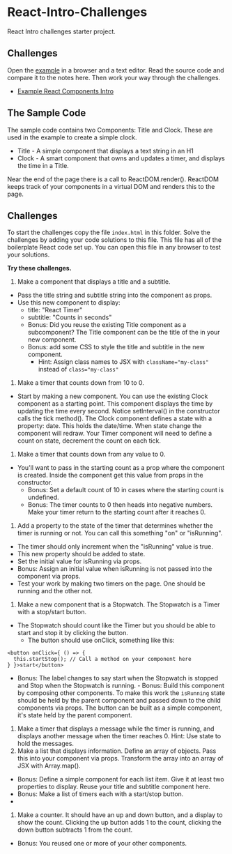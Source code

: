 # React-Intro-Challenges

React Intro challenges starter project.

## Challenges

Open the [example](./index.html) in a browser and a text editor. 
Read the source code and compare it to the notes here. Then work your way 
through the challenges. 

- [Example React Components Intro](./index.html)

## The Sample Code

The sample code contains two Components: Title and Clock. These are used in the example to create 
a simple clock. 

- Title - A simple component that displays a text string in an H1
- Clock - A smart component that owns and updates a timer, and displays the time in a Title. 

Near the end of the page there is a call to ReactDOM.render(). ReactDOM keeps track of your 
components in a virtual DOM and renders this to the page.

## Challenges 

To start the challenges copy the file `index.html` in this folder. Solve the challenges by 
adding your code solutions to this file. This file has all of the boilerplate React 
code set up. You can open this file in any browser to test your solutions. 

**Try these challenges.**

1. Make a component that displays a title and a subtitle.
  - Pass the title string and subtitle string into the component as props.
  - Use this new component to display:
    - title: "React Timer"
    - subtitle: "Counts in seconds"
    - Bonus: Did you reuse the existing Title component as a subcomponent? 
    The Title component can be the title of the in your new component. 
    - Bonus: add some CSS to style the title and subtitle in the new component.
      - Hint: Assign class names to JSX with `className="my-class"` instead of `class="my-class"`
1. Make a timer that counts down from 10 to 0.
  - Start by making a new component. You can use the existing Clock component 
  as a starting point. This component displays the time by updating the time 
  every second. Notice setInterval() in the constructor calls the tick method().
  The Clock component defines a state with a property: date. This holds the date/time. 
  When state change the component will redraw. Your Timer component will need to
  define a count on state, decrement the count on each tick. 
1. Make a timer that counts down from any value to 0.
  - You'll want to pass in the starting count as a prop where the component is created.
  Inside the component get this value from props in the constructor.
    - Bonus: Set a default count of 10 in cases where the starting count is undefined.
    - Bonus: The timer counts to 0 then heads into negative numbers. Make your timer return to the
    starting count after it reaches 0.
1. Add a property to the state of the timer that determines whether the timer is running or not. 
You can call this something "on" or "isRunning". 
  - The timer should only increment when the "isRunning" value is true. 
  - This new property should be added to state. 
  - Set the initial value for isRunning via props. 
  - Bonus: Assign an initial value when isRunning is not passed into the component via props. 
  - Test your work by making two timers on the page. One should be running and the other not. 
1. Make a new component that is a Stopwatch. The Stopwatch is a Timer with a stop/start button. 
  - The Stopwatch should count like the Timer but you should be able to start and stop it by 
  clicking the button.
    - The button should use onClick, something like this: 
```
<button onClick={ () => {
  this.startStop(); // Call a method on your component here
} }>start</button>
```
   - Bonus: The label changes to say start when the Stopwatch is stopped and Stop when the 
    Stopwatch is running. 
    - Bonus: Build this component by composing other components. To make this work the 
    `isRunning` state should be held by the parent component and passed down to the child 
    components via props. The button can be built as a simple component, it's state held
    by the parent component.
1. Make a timer that displays a message while the timer is running, and displays another 
message when the timer reaches 0. Hint: Use state to hold the messages. 
1. Make a list that displays information. Define an array of objects. Pass this into your component 
via props. Transform the array into an array of JSX with Array.map(). 
  - Bonus: Define a simple component for each list item. Give it at least two properties to display. 
  Reuse your title and subtitle component here. 
  - Bonus: Make a list of timers each with a start/stop button. 
  - 
1. Make a counter. It should have an up and down button, and a display to show the count. Clicking 
the up button adds 1 to the count, clicking the down button subtracts 1 from the count. 
  - Bonus: You reused one or more of your other components. 



